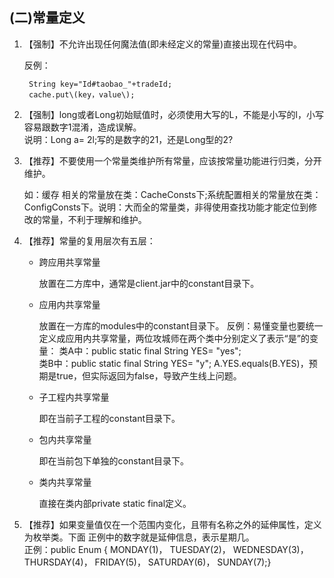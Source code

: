 ## (二)常量定义

1. 【强制】不允许出现任何魔法值\(即未经定义的常量\)直接出现在代码中。

	反例：
		
		String key="Id#taobao_"+tradeId;
		cache.put\(key，value\);

2. 【强制】long或者Long初始赋值时，必须使用大写的L，不能是小写的l，小写容易跟数字1混淆，造成误解。  
	说明：Long a= 2l;写的是数字的21，还是Long型的2?

3. 【推荐】不要使用一个常量类维护所有常量，应该按常量功能进行归类，分开维护。

	如：缓存 相关的常量放在类：CacheConsts下;系统配置相关的常量放在类：ConfigConsts下。说明：大而全的常量类，非得使用查找功能才能定位到修改的常量，不利于理解和维护。

4. 【推荐】常量的复用层次有五层：

	* 跨应用共享常量

		放置在二方库中，通常是client.jar中的constant目录下。
	* 应用内共享常量

		放置在一方库的modules中的constant目录下。
		反例：易懂变量也要统一定义成应用内共享常量，两位攻城师在两个类中分别定义了表示“是”的变量：
   		类A中：public static final String YES= "yes";  
   		类B中：public static final String YES= "y"; A.YES.equals(B.YES)，预期是true，但实际返回为false，导致产生线上问题。
	* 子工程内共享常量

		即在当前子工程的constant目录下。
	* 包内共享常量

		即在当前包下单独的constant目录下。
	* 类内共享常量

		直接在类内部private static final定义。

5. 【推荐】如果变量值仅在一个范围内变化，且带有名称之外的延伸属性，定义为枚举类。下面 正例中的数字就是延伸信息，表示星期几。  
正例：public Enum { MONDAY\(1\)， TUESDAY\(2\)， WEDNESDAY\(3\)， THURSDAY\(4\)， FRIDAY\(5\)， SATURDAY\(6\)， SUNDAY\(7\);}

